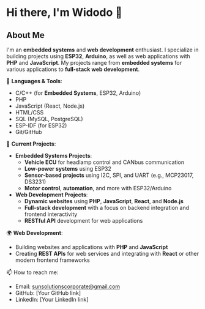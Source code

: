 # Hi there, I'm Widodo 👋

## About Me
I'm an **embedded systems** and **web development** enthusiast. I specialize in building projects using **ESP32**, **Arduino**, as well as web applications with **PHP** and **JavaScript**. My projects range from **embedded systems** for various applications to **full-stack web development**.

🔧 **Languages & Tools**:
- C/C++ (for **Embedded Systems**, ESP32, Arduino)
- PHP
- JavaScript (React, Node.js)
- HTML/CSS
- SQL (MySQL, PostgreSQL)
- ESP-IDF (for ESP32)
- Git/GitHub

🎯 **Current Projects**:
- **Embedded Systems Projects**: 
  - **Vehicle ECU** for headlamp control and CANbus communication
  - **Low-power systems** using ESP32
  - **Sensor-based projects** using I2C, SPI, and UART (e.g., MCP23017, DS3231)
  - **Motor control**, **automation**, and more with ESP32/Arduino
- **Web Development Projects**:
  - **Dynamic websites** using **PHP**, **JavaScript**, **React**, and **Node.js**
  - **Full-stack development** with a focus on backend integration and frontend interactivity
  - **RESTful API** development for web applications

🌍 **Web Development**:
- Building websites and applications with **PHP** and **JavaScript**
- Creating **REST APIs** for web services and integrating with **React** or other modern frontend frameworks

📫 How to reach me:
- Email: sunsolutionscorporate@gmail.com
- GitHub: [Your GitHub link]
- LinkedIn: [Your LinkedIn link]
